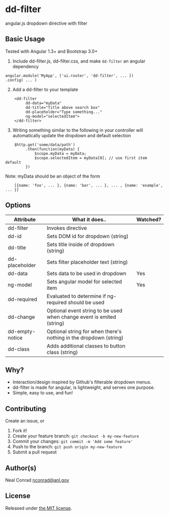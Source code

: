 # dd-filter

angular.js dropdown directive with filter


## Basic Usage

Tested with Angular 1.3+ and Bootstrap 3.0+

1) Include dd-filter.js, dd-filter.css, and make `dd-filter` an angular dependency
```
angular.module('MyApp', ['ui.router', 'dd-filter', ... ])
.config( ... )
```

2) Add a dd-filter to your template
```
    <dd-filter
         dd-data="myData"
         dd-title="Title above search box"
         dd-placeholder="Type something..."
         ng-model="selectedItem">
    </dd-filter>
```

3) Writing something similar to the following in your controller
   will automatically update the dropdown and default selection

```
    $http.get('some/data/path')
         .then(function(myData) {
             $scope.myData = myData;
             $scope.selectedItem = myData[0]; // use first item default
         })
```

Note: myData should be an object of the form
```
    [{name: 'foo', ... }, {name: 'bar', ... }, ... , {name: 'example', ... }]
```


## Options


Attribute       | What it does..                                                         | Watched?
--------------- | ---------------------------------------------------------------------- | ------------
dd-filter       | Invokes directive                                                      |
dd-id           | Sets DOM id for dropdown (string)                                      |
dd-title        | Sets title inside of dropdown (string)                                 |
dd-placeholder  | Sets filter placeholder text (string)                                  |
dd-data         | Sets data to be used in dropdown                                       | Yes
ng-model        | Sets angular model for selected item                                   | Yes
dd-required     | Evaluated to determine if ng-required should be used                   |
dd-change       | Optional event string to be used when change event is emited (string)  |
dd-empty-notice | Optional string for when there's nothing in the dropdown (string)      |
dd-class        | Adds additional classes to button class (string)                       |



## Why?

- Interaction/design inspired by Github's filterable dropdown menus.
- dd-filter is made for angular, is lightweight, and serves one purpose.
- Simple, easy to use, and fun!


## Contributing

Create an issue, or

1. Fork it!
2. Create your feature branch: `git checkout -b my-new-feature`
3. Commit your changes: `git commit -m 'Add some feature'`
4. Push to the branch: `git push origin my-new-feature`
5. Submit a pull request


## Author(s)

Neal Conrad <nconrad@anl.gov>


## License

Released under [the MIT license](https://github.com/nconrad/dd-filter/blob/master/LICENSE).

